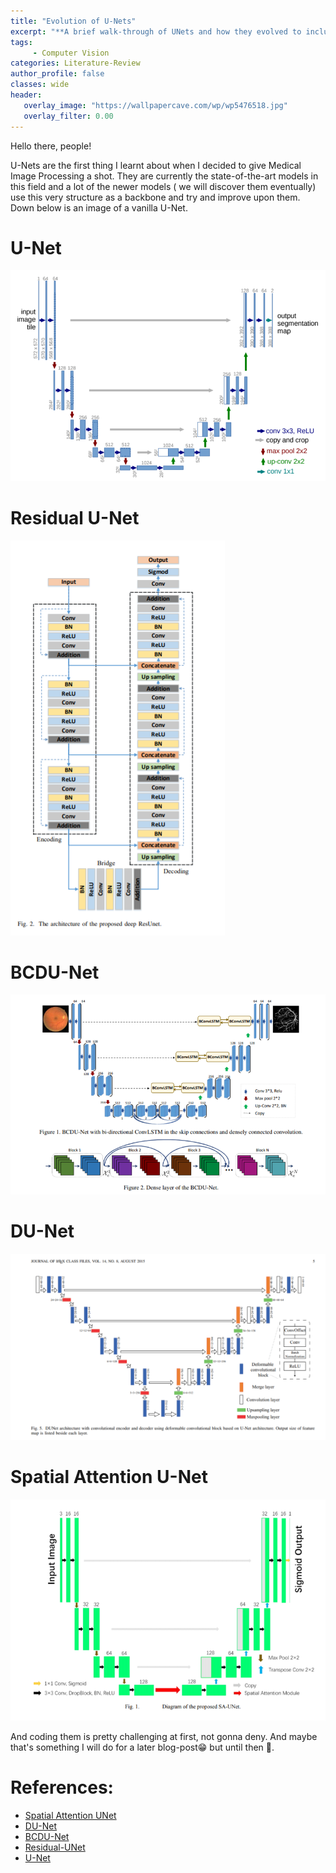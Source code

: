 ```yaml
---
title: "Evolution of U-Nets"
excerpt: "**A brief walk-through of UNets and how they evolved to include several concepts like attention. There isn't a better way to learn about something other than seeing how it got created, how it slowly evolved into the giant that it is.**"
tags:
     - Computer Vision
categories: Literature-Review
author_profile: false
classes: wide
header: 
   overlay_image: "https://wallpapercave.com/wp/wp5476518.jpg"
   overlay_filter: 0.00
---
```


Hello there, people!

U-Nets are the first thing I learnt about when I decided to give Medical Image Processing a shot. They are currently the state-of-the-art models in this field and a lot of the newer models ( we will discover them eventually) use this very structure as a backbone and try and improve upon them. Down below is an image of a vanilla U-Net.
# U-Net
<img src="https://github.com/SOUMEE2000/BLOG-Images/blob/main/U-NET/U-Net.png?raw=true">

# Residual U-Net
<img src="https://github.com/SOUMEE2000/BLOG-Images/blob/main/U-NET/Residual-Net.png?raw=true">

# BCDU-Net
<img src="https://github.com/SOUMEE2000/BLOG-Images/blob/main/U-NET/BCDU-Net.png?raw=true">

# DU-Net
<img src="https://github.com/SOUMEE2000/BLOG-Images/blob/main/U-NET/DU-Net.png?raw=true">

# Spatial Attention U-Net
<img src="https://github.com/SOUMEE2000/BLOG-Images/blob/main/U-NET/SA-UNet.png?raw=true">

And coding them is pretty challenging at first, not gonna deny. And maybe that's something I will do for a later blog-post😁 but until then 👋.
# References:

* [Spatial Attention UNet](https://arxiv.org/ftp/arxiv/papers/2004/2004.03696.pdf)
* [DU-Net](https://arxiv.org/pdf/1811.01206v1.pdf)
* [BCDU-Net](https://arxiv.org/pdf/1909.00166v1.pdf)
* [Residual-UNet](https://arxiv.org/pdf/1711.10684v1.pdf)
* [U-Net](https://arxiv.org/pdf/1505.04597v1.pdf)
